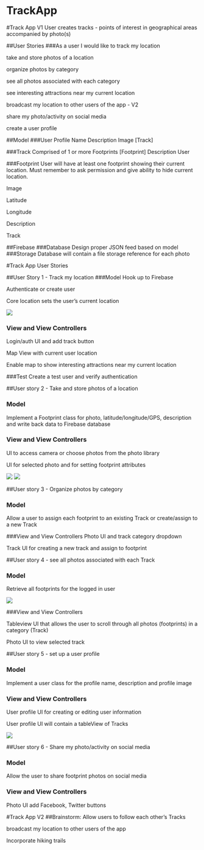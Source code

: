 # TrackApp

#Track App V1
User creates tracks - points of interest in geographical areas accompanied by photo(s)

##User Stories
###As a user I would like to 
track my location

take and store photos of a location

organize photos by category

see all photos associated with each category

see interesting attractions near my current location

broadcast my location to other users of the app - V2

share my photo/activity on social media

create a user profile

##Model
###User Profile
Name
Description
Image
[Track]

###Track
Comprised of 1 or more Footprints
[Footprint]
Description
User

###Footprint
User will have at least one footprint showing their current location. Must remember to ask permission and give ability to hide current location.

Image

Latitude

Longitude

Description

Track

##Firebase
###Database
Design proper JSON feed based on model
###Storage
Database will contain a file storage reference for each photo

#Track App User Stories

##User Story 1 - Track my location
###Model
Hook up to Firebase

Authenticate or create user

Core location sets the user’s current location

![](https://github.com/melbrng/TrackApp/blob/master/images/user_1.png)

### View and View Controllers
Login/auth UI and add track button

Map View with current user location

Enable map to show interesting attractions near my current location

###Test
Create a test user and verify authentication

##User story 2 - Take and store photos of a location
### Model
Implement a Footprint class for photo, latitude/longitude/GPS, description and write back data to Firebase database

### View and View Controllers
UI to access camera or choose photos from the photo library

UI for selected photo and for setting footprint attributes

![](https://github.com/melbrng/TrackApp/blob/master/images/user_2.png)
![](https://github.com/melbrng/TrackApp/blob/master/images/user_2a.png)

##User story 3 - Organize photos by category
### Model
Allow a user to assign each footprint to an existing Track or create/assign to a new Track

###View and View Controllers
Photo UI and track category dropdown 

Track UI for creating a new track and assign to footprint

##User story 4 - see all photos associated with each Track
### Model

Retrieve all footprints for the logged in user

![](https://github.com/melbrng/TrackApp/blob/master/images/user_4.png)

###View and View Controllers

Tableview UI that allows the user to scroll through all photos (footprints) in a category (Track)

Photo UI to view selected track

##User story 5 - set up a user profile

### Model
Implement a user class for the profile name, description and profile image 

### View and View Controllers
User profile UI for creating or editing user information

User profile UI will contain a tableView of Tracks

![](https://github.com/melbrng/TrackApp/blob/master/images/user_5.png)

##User story 6 - Share my photo/activity on social media

### Model
Allow the user to share footprint photos on social media

### View and View Controllers
Photo UI add Facebook, Twitter buttons 


#Track App V2 
##Brainstorm:
Allow users to follow each other’s Tracks

broadcast my location to other users of the app 

Incorporate hiking trails













